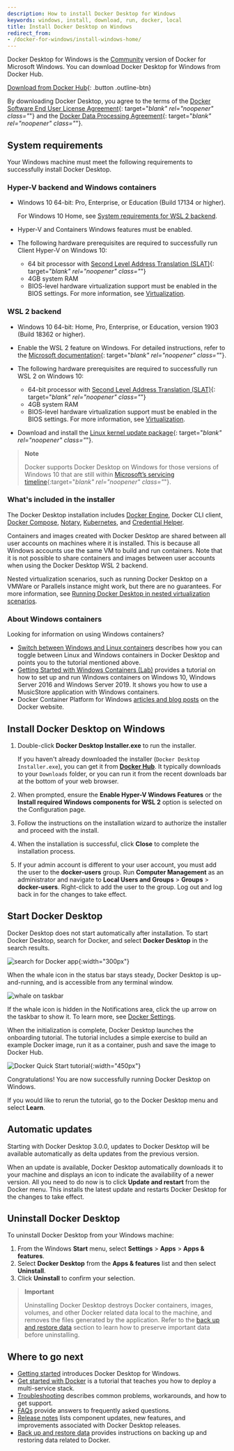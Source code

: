 ```yaml
---
description: How to install Docker Desktop for Windows
keywords: windows, install, download, run, docker, local
title: Install Docker Desktop on Windows
redirect_from:
- /docker-for-windows/install-windows-home/
---
```


Docker Desktop for Windows is the [Community](https://www.docker.com/community-edition) version of Docker for Microsoft Windows.
You can download Docker Desktop for Windows from Docker Hub.

[Download from Docker
Hub](https://hub.docker.com/editions/community/docker-ce-desktop-windows/){:
.button .outline-btn}

By downloading Docker Desktop, you agree to the terms of the [Docker Software End User License Agreement](https://www.docker.com/legal/docker-software-end-user-license-agreement){: target="_blank" rel="noopener" class="_"} and the [Docker Data Processing Agreement](https://www.docker.com/legal/data-processing-agreement){: target="_blank" rel="noopener" class="_"}.

## System requirements

Your Windows machine must meet the following requirements to successfully install Docker Desktop.

### Hyper-V backend and Windows containers

- Windows 10 64-bit: Pro, Enterprise, or Education (Build 17134 or higher).

  For Windows 10 Home, see [System requirements for WSL 2 backend](#wsl-2-backend).
- Hyper-V and Containers Windows features must be enabled.
- The following hardware prerequisites are required to successfully run Client
Hyper-V on Windows 10:

  - 64 bit processor with [Second Level Address Translation (SLAT)](https://en.wikipedia.org/wiki/Second_Level_Address_Translation){: target="_blank" rel="noopener" class="_"}
  - 4GB system RAM
  - BIOS-level hardware virtualization support must be enabled in the
    BIOS settings.  For more information, see
    [Virtualization](troubleshoot.md#virtualization-must-be-enabled).

### WSL 2 backend

- Windows 10 64-bit: Home, Pro, Enterprise, or Education, version 1903 (Build 18362 or higher).
- Enable the WSL 2 feature on Windows. For detailed instructions, refer to the
    [Microsoft documentation](https://docs.microsoft.com/en-us/windows/wsl/install-win10){: target="_blank" rel="noopener" class="_"}.
- The following hardware prerequisites are required to successfully run
WSL 2 on Windows 10:

  - 64-bit processor with [Second Level Address Translation (SLAT)](https://en.wikipedia.org/wiki/Second_Level_Address_Translation){: target="_blank" rel="noopener" class="_"}
  - 4GB system RAM
  - BIOS-level hardware virtualization support must be enabled in the
    BIOS settings.  For more information, see
    [Virtualization](troubleshoot.md#virtualization-must-be-enabled).
- Download and install the [Linux kernel update package](https://docs.microsoft.com/windows/wsl/wsl2-kernel){: target="_blank" rel="noopener" class="_"}.

> **Note**
>
> Docker supports Docker Desktop on Windows for those versions of Windows 10 that are still within [Microsoft’s servicing timeline](https://support.microsoft.com/en-us/help/13853/windows-lifecycle-fact-sheet){:target="_blank" rel="noopener" class="_"}.

### What's included in the installer

The Docker Desktop installation includes [Docker Engine](../engine/index.md),
Docker CLI client, [Docker Compose](../compose/index.md),
[Notary](../notary/getting_started.md),
[Kubernetes](https://github.com/kubernetes/kubernetes/),
and [Credential Helper](https://github.com/docker/docker-credential-helpers/).

Containers and images created with Docker Desktop are shared between all
user accounts on machines where it is installed. This is because all Windows
accounts use the same VM to build and run containers. Note that it is not possible to share containers and images between user accounts when using the Docker Desktop WSL 2 backend.

Nested virtualization scenarios, such as running Docker Desktop on a
VMWare or Parallels instance might work, but there are no guarantees. For
more information, see [Running Docker Desktop in nested virtualization scenarios](troubleshoot.md#running-docker-desktop-for-windows-in-nested-virtualization-scenarios).

### About Windows containers

Looking for information on using Windows containers?

* [Switch between Windows and Linux containers](index.md#switch-between-windows-and-linux-containers)
  describes how you can toggle between Linux and Windows containers in Docker Desktop and points you to the tutorial mentioned above.
* [Getting Started with Windows Containers (Lab)](https://github.com/docker/labs/blob/master/windows/windows-containers/README.md)
  provides a tutorial on how to set up and run Windows containers on Windows 10, Windows Server 2016 and Windows Server 2019. It shows you how to use a MusicStore application
  with Windows containers.
* Docker Container Platform for Windows [articles and blog
  posts](https://www.docker.com/microsoft/) on the Docker website.

## Install Docker Desktop on Windows

1. Double-click **Docker Desktop Installer.exe** to run the installer.

    If you haven't already downloaded the installer (`Docker Desktop Installer.exe`), you can get it from
    [**Docker Hub**](https://hub.docker.com/editions/community/docker-ce-desktop-windows/).
    It typically downloads to your `Downloads` folder, or you can run it from
    the recent downloads bar at the bottom of your web browser.

2. When prompted, ensure the **Enable Hyper-V Windows Features** or the **Install required Windows components for WSL 2** option is selected on the Configuration page.

3. Follow the instructions on the installation wizard to authorize the installer and proceed with the install.

4. When the installation is successful, click **Close** to complete the installation process.

5. If your admin account is different to your user account, you must add the user to the **docker-users** group. Run **Computer Management** as an administrator and navigate to **Local Users and Groups** > **Groups** > **docker-users**. Right-click to add the user to the group.
Log out and log back in for the changes to take effect.

## Start Docker Desktop

Docker Desktop does not start automatically after installation. To start Docker Desktop, search for Docker, and select **Docker Desktop** in the search results.

![search for Docker app](images/docker-app-search.png){:width="300px"}

When the whale icon in the status bar stays steady, Docker Desktop is up-and-running, and is accessible from any terminal window.

![whale on taskbar](images/whale-icon-systray.png)

If the whale icon is hidden in the Notifications area, click the up arrow on the
taskbar to show it. To learn more, see [Docker Settings](index.md#docker-settings-dialog).

When the initialization is complete, Docker Desktop launches the onboarding tutorial. The tutorial includes a simple exercise to build an example Docker image, run it as a container, push and save the image to Docker Hub.

![Docker Quick Start tutorial](images/docker-tutorial-win.png){:width="450px"}

Congratulations! You are now successfully running Docker Desktop on Windows.

If you would like to rerun the tutorial, go to the Docker Desktop menu and select **Learn**.

## Automatic updates

Starting with Docker Desktop 3.0.0, updates to Docker Desktop will be available automatically as delta updates from the previous version.

When an update is available, Docker Desktop automatically downloads it to your machine and displays an icon to indicate the availability of a newer version. All you need to do now is to click **Update and restart** from the Docker menu. This installs the latest update and restarts Docker Desktop for the changes to take effect.

## Uninstall Docker Desktop

To uninstall Docker Desktop from your Windows machine:

1. From the Windows **Start** menu, select **Settings** > **Apps** > **Apps & features**.
2. Select **Docker Desktop** from the **Apps & features** list and then select **Uninstall**.
3. Click **Uninstall** to confirm your selection.

> **Important**
>
> Uninstalling Docker Desktop destroys Docker containers, images, volumes, and
> other Docker related data local to the machine, and removes the files generated
> by the application. Refer to the [back up and restore data](../desktop/backup-and-restore.md)
> section to learn how to preserve important data before uninstalling.

## Where to go next

* [Getting started](index.md) introduces Docker Desktop for Windows.
* [Get started with Docker](/get-started/) is a tutorial that teaches you how to
  deploy a multi-service stack.
* [Troubleshooting](troubleshoot.md) describes common problems, workarounds, and
  how to get support.
* [FAQs](../desktop/faqs.md) provide answers to frequently asked questions.
* [Release notes](release-notes.md) lists component updates, new features, and improvements associated with Docker Desktop releases.
* [Back up and restore data](../desktop/backup-and-restore.md) provides instructions on backing up and restoring data related to Docker.

